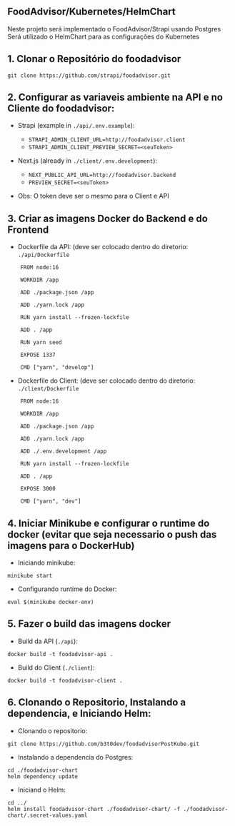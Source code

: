 ## FoodAdvisor/Kubernetes/HelmChart

Neste projeto será implementado o FoodAdvisor/Strapi usando Postgres
Será utilizado o HelmChart para as configurações do Kubernetes

## 1. Clonar o Repositório do foodadvisor
```
git clone https://github.com/strapi/foodadvisor.git
```

## 2. Configurar as variaveis ambiente na API e no Cliente do foodadvisor:

- Strapi (example in `./api/.env.example`):
  - `STRAPI_ADMIN_CLIENT_URL=http://foodadvisor.client`
  - `STRAPI_ADMIN_CLIENT_PREVIEW_SECRET=<seuToken>`

- Next.js (already in `./client/.env.development`):
  - `NEXT_PUBLIC_API_URL=http://foodadvisor.backend`
  - `PREVIEW_SECRET=<seuToken>`
    
- Obs: O token deve ser o mesmo para o Client e API


## 3. Criar as imagens Docker do Backend e do Frontend

- Dockerfile da API: (deve ser colocado dentro do diretorio: `./api/Dockerfile`
```
    FROM node:16
    
    WORKDIR /app
    
    ADD ./package.json /app
    
    ADD ./yarn.lock /app
    
    RUN yarn install --frozen-lockfile
    
    ADD . /app
    
    RUN yarn seed
    
    EXPOSE 1337
    
    CMD ["yarn", "develop"]
```

- Dockerfile do Client: (deve ser colocado dentro do diretorio: `./client/Dockerfile`
```
    FROM node:16
    
    WORKDIR /app
    
    ADD ./package.json /app
    
    ADD ./yarn.lock /app
    
    ADD ./.env.development /app
    
    RUN yarn install --frozen-lockfile
    
    ADD . /app
    
    EXPOSE 3000
    
    CMD ["yarn", "dev"]
```

## 4. Iniciar Minikube e configurar o runtime do docker (evitar que seja necessario o push das imagens para o DockerHub)

- Iniciando minikube:
```
minikube start
```
- Configurando runtime do Docker:
```
eval $(minikube docker-env)
```
  
## 5. Fazer o build das imagens docker

- Build da API (`./api`):

```
docker build -t foodadvisor-api .
```

- Build do Client (`./client`):

```
docker build -t foodadvisor-client .
```

## 6. Clonando o Repositorio, Instalando a dependencia, e Iniciando Helm:

- Clonando o repositorio:
```
git clone https://github.com/b3t0dev/foodadvisorPostKube.git
```

- Instalando a dependencia do Postgres:
```
cd ./foodadvisor-chart
helm dependency update
```

- Iniciand o Helm:
```
cd ../
helm install foodadvisor-chart ./foodadvisor-chart/ -f ./foodadvisor-chart/.secret-values.yaml
```


